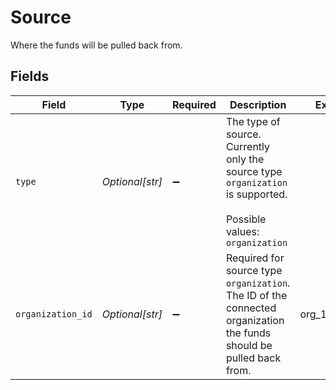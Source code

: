 # Source

Where the funds will be pulled back from.


## Fields

| Field                                                                                                               | Type                                                                                                                | Required                                                                                                            | Description                                                                                                         | Example                                                                                                             |
| ------------------------------------------------------------------------------------------------------------------- | ------------------------------------------------------------------------------------------------------------------- | ------------------------------------------------------------------------------------------------------------------- | ------------------------------------------------------------------------------------------------------------------- | ------------------------------------------------------------------------------------------------------------------- |
| `type`                                                                                                              | *Optional[str]*                                                                                                     | :heavy_minus_sign:                                                                                                  | The type of source. Currently only the source type `organization` is supported.<br/><br/>Possible values: `organization` |                                                                                                                     |
| `organization_id`                                                                                                   | *Optional[str]*                                                                                                     | :heavy_minus_sign:                                                                                                  | Required for source type `organization`. The ID of the connected organization the funds should be pulled back from. | org_12345678                                                                                                        |